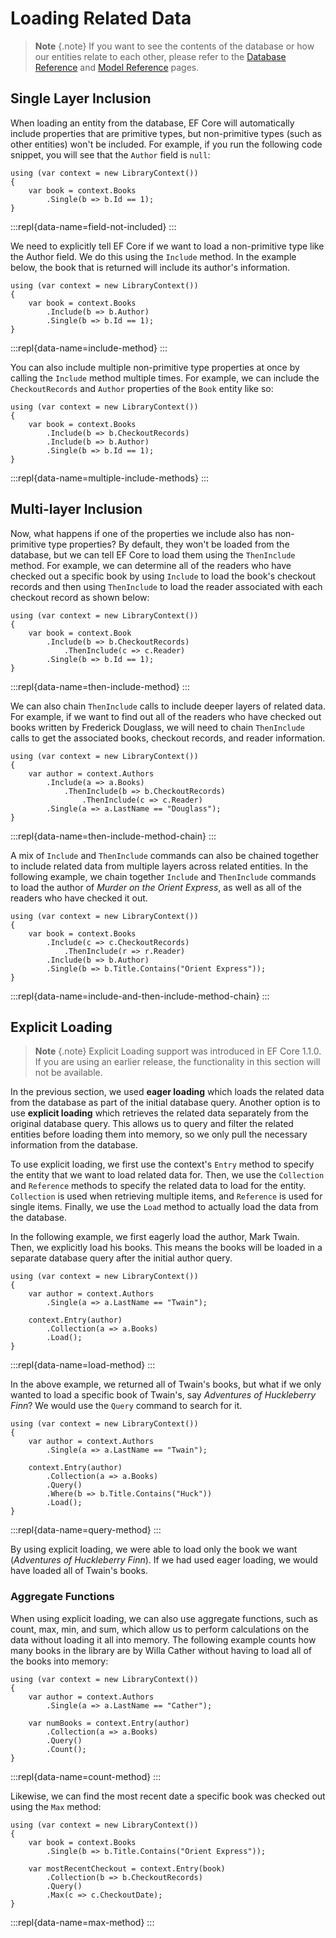 # Loading Related Data  
 
> **Note** {.note} 
> If you want to see the contents of the database or how our entities relate to each other, please refer to the [Database Reference](tutorial-database-reference.md) and [Model Reference](tutorial-model-reference.md) pages.
 
## Single Layer Inclusion 
 
When loading an entity from the database, EF Core will automatically include properties that are primitive types, but non-primitive types (such as other entities) won't be included. For example, if you run the following code snippet, you will see that the `Author` field is `null`: 
 
```{.snippet} 
using (var context = new LibraryContext()) 
{ 
    var book = context.Books 
        .Single(b => b.Id == 1); 
} 
``` 
:::repl{data-name=field-not-included} 
:::
 
We need to explicitly tell EF Core if we want to load a non-primitive type like the Author field. We do this using the `Include` method. In the example below, the book that is returned will include its author's information. 
 
```{.snippet} 
using (var context = new LibraryContext()) 
{ 
    var book = context.Books  
        .Include(b => b.Author)
        .Single(b => b.Id == 1); 
} 
``` 
:::repl{data-name=include-method} 
:::
 
You can also include multiple non-primitive type properties at once by calling the `Include` method multiple times. For example, we can include the `CheckoutRecords` and `Author` properties of the `Book` entity like so:  
 
```{.snippet} 
using (var context = new LibraryContext()) 
{ 
    var book = context.Books 
        .Include(b => b.CheckoutRecords) 
        .Include(b => b.Author)
        .Single(b => b.Id == 1); 
} 
``` 
:::repl{data-name=multiple-include-methods} 
:::
 
## Multi-layer Inclusion 
 
Now, what happens if one of the properties we include also has non-primitive type properties? By default, they won't be loaded from the database, but we can tell EF Core to load them using the `ThenInclude` method. For example, we can determine all of the readers who have checked out a specific book by using `Include` to load the book's checkout records and then using `ThenInclude` to load the reader associated with each checkout record as shown below:
 
```{.snippet} 
using (var context = new LibraryContext()) 
{ 
    var book = context.Book 
        .Include(b => b.CheckoutRecords) 
            .ThenInclude(c => c.Reader)
        .Single(b => b.Id == 1); 
} 
``` 
:::repl{data-name=then-include-method} 
:::
 
We can also chain `ThenInclude` calls to include deeper layers of related data. For example, if we want to find out all of the readers who have checked out books written by Frederick Douglass, we will need to chain `ThenInclude` calls to get the associated books, checkout records, and reader information.
 
```{.snippet} 
using (var context = new LibraryContext()) 
{ 
    var author = context.Authors 
        .Include(a => a.Books) 
            .ThenInclude(b => b.CheckoutRecords) 
                .ThenInclude(c => c.Reader)
        .Single(a => a.LastName == "Douglass"); 
} 
``` 
:::repl{data-name=then-include-method-chain} 
:::
 
A mix of `Include` and `ThenInclude` commands can also be chained together to include related data from multiple layers across related entities. In the following example, we chain together `Include` and `ThenInclude` commands to load the author of _Murder on the Orient Express_, as well as all of the readers who have checked it out.
 
```{.snippet} 
using (var context = new LibraryContext()) 
{ 
    var book = context.Books
        .Include(c => c.CheckoutRecords)
            .ThenInclude(r => r.Reader)
        .Include(b => b.Author)
        .Single(b => b.Title.Contains("Orient Express"));
} 
``` 
:::repl{data-name=include-and-then-include-method-chain} 
:::
 
## Explicit Loading 
  
> **Note** {.note}
> Explicit Loading support was introduced in EF Core 1.1.0. If you are using an earlier release, the functionality in this section will not be available.

In the previous section, we used **eager loading** which loads the related data from the database as part of the initial database query. Another option is to use **explicit loading** which retrieves the related data separately from the original database query. This allows us to query and filter the related entities before loading them into memory, so we only pull the necessary information from the database. 
 
To use explicit loading, we first use the context's `Entry` method to specify the entity that we want to load related data for. Then, we use the `Collection` and `Reference` methods to specify the related data to load for the entity. `Collection` is used when retrieving multiple items, and `Reference` is used for single items. Finally, we use the `Load` method to actually load the data from the database.  
 
In the following example, we first eagerly load the author, Mark Twain. Then, we explicitly load his books. This means the books will be loaded in a separate database query after the initial author query. 
 
```{.snippet} 
using (var context = new LibraryContext()) 
{ 
    var author = context.Authors 
        .Single(a => a.LastName == "Twain"); 
 
    context.Entry(author) 
        .Collection(a => a.Books)
        .Load(); 
} 
``` 
:::repl{data-name=load-method} 
:::
 
In the above example, we returned all of Twain's books, but what if we only wanted to load a specific book of Twain's, say _Adventures of Huckleberry Finn_? We would use the `Query` command to search for it. 
 
```{.snippet} 
using (var context = new LibraryContext()) 
{ 
    var author = context.Authors 
        .Single(a => a.LastName == "Twain"); 
 
    context.Entry(author) 
        .Collection(a => a.Books) 
        .Query() 
        .Where(b => b.Title.Contains("Huck")) 
        .Load(); 
} 
``` 
:::repl{data-name=query-method} 
:::
 
By using explicit loading, we were able to load only the book we want (_Adventures of Huckleberry Finn_). If we had used eager loading, we would have loaded all of Twain's books. 
 
### Aggregate Functions 

When using explicit loading, we can also use aggregate functions, such as count, max, min, and sum, which allow us to perform calculations on the data without loading it all into memory. The following example counts how many books in the library are by Willa Cather without having to load all of the books into memory: 
 
```{.snippet} 
using (var context = new LibraryContext()) 
{ 
    var author = context.Authors 
        .Single(a => a.LastName == "Cather"); 
 
    var numBooks = context.Entry(author) 
        .Collection(a => a.Books) 
        .Query() 
        .Count(); 
} 
``` 
:::repl{data-name=count-method} 
:::
 
Likewise, we can find the most recent date a specific book was checked out using the `Max` method: 
 
```{.snippet} 
using (var context = new LibraryContext()) 
{ 
    var book = context.Books
        .Single(b => b.Title.Contains("Orient Express")); 
 
    var mostRecentCheckout = context.Entry(book) 
        .Collection(b => b.CheckoutRecords)
        .Query() 
        .Max(c => c.CheckoutDate); 
} 
``` 
:::repl{data-name=max-method} 
:::
 